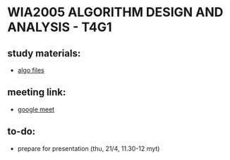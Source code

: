 # WIA2005 ALGORITHM DESIGN AND ANALYSIS - T4G1


## study materials:
- [algo files](https://github.com/ftp7/um-2022/tree/main/um-algo)

## meeting link:
- [google meet](https://meet.google.com/jbq-gcgh-ubd)

## to-do:
- prepare for presentation (thu, 21/4, 11.30-12 myt)
